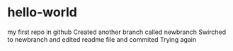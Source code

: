 # hello-world
my first repo in github
Created another branch called newbranch
Swirched to newbranch and edited readme file and commited
Trying again 
